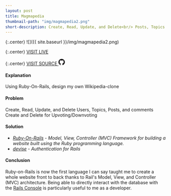 ```yaml
---
layout: post
title: Magmapedia
thumbnail-path: "img/magmapedia2.png"
short-description: Create, Read, Update, and Delete<br/> Posts, Topics and Comments.<br/> Devise for authentication and authorization.<br/> Built on Rails.
---
```


{:.center}
![]({{ site.baseurl }}/img/magmapedia2.png)

{:.center}
[VISIT LIVE](https://magmapedia.herokuapp.com/users/sign_up)

{:.center}
[VISIT SOURCE <img src="/img/github-logo.png" class="github" alt="GitHub Logo" style="width: 20px;"/>](https://github.com/Neidley/magmapedia)

#### Explanation

Using Ruby-On-Rails, design my own Wikipedia-clone

#### Problem

Create, Read, Update, and Delete Users, Topics, Posts, and comments
Create and Delete for Upvoting/Downvoting

#### Solution

* _[Ruby-On-Rails](https://guides.rubyonrails.org/getting_started.html#what-s-next-questionmark) - Model, View, Controller (MVC) Framework for building a website built using the Ruby programming language._
* _[devise](https://github.com/plataformatec/devise) - Authentication for Rails_

#### Conclusion

Ruby-on-Rails is now the first language I can say taught me to create a whole
website front to back thanks to Rail's Model, View, and Controller (MVC) architecture.
Being able to directly interact with the database with the [Rails Console](https://guides.rubyonrails.org/command_line.html) is particularly
useful to me as a developer.

